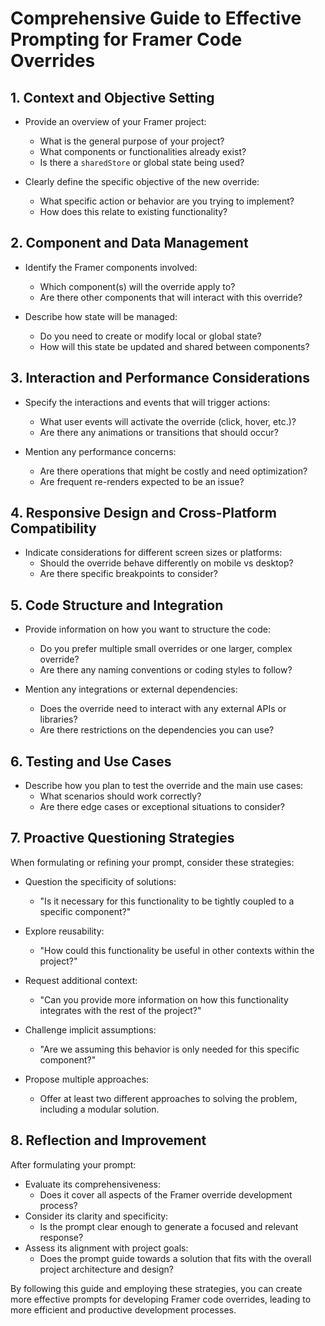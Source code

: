 # Comprehensive Guide to Effective Prompting for Framer Code Overrides

## 1. Context and Objective Setting

- Provide an overview of your Framer project:
  - What is the general purpose of your project?
  - What components or functionalities already exist?
  - Is there a `sharedStore` or global state being used?

- Clearly define the specific objective of the new override:
  - What specific action or behavior are you trying to implement?
  - How does this relate to existing functionality?

## 2. Component and Data Management

- Identify the Framer components involved:
  - Which component(s) will the override apply to?
  - Are there other components that will interact with this override?

- Describe how state will be managed:
  - Do you need to create or modify local or global state?
  - How will this state be updated and shared between components?

## 3. Interaction and Performance Considerations

- Specify the interactions and events that will trigger actions:
  - What user events will activate the override (click, hover, etc.)?
  - Are there any animations or transitions that should occur?

- Mention any performance concerns:
  - Are there operations that might be costly and need optimization?
  - Are frequent re-renders expected to be an issue?

## 4. Responsive Design and Cross-Platform Compatibility

- Indicate considerations for different screen sizes or platforms:
  - Should the override behave differently on mobile vs desktop?
  - Are there specific breakpoints to consider?

## 5. Code Structure and Integration

- Provide information on how you want to structure the code:
  - Do you prefer multiple small overrides or one larger, complex override?
  - Are there any naming conventions or coding styles to follow?

- Mention any integrations or external dependencies:
  - Does the override need to interact with any external APIs or libraries?
  - Are there restrictions on the dependencies you can use?

## 6. Testing and Use Cases

- Describe how you plan to test the override and the main use cases:
  - What scenarios should work correctly?
  - Are there edge cases or exceptional situations to consider?

## 7. Proactive Questioning Strategies

When formulating or refining your prompt, consider these strategies:

- Question the specificity of solutions:
  - "Is it necessary for this functionality to be tightly coupled to a specific component?"

- Explore reusability:
  - "How could this functionality be useful in other contexts within the project?"

- Request additional context:
  - "Can you provide more information on how this functionality integrates with the rest of the project?"

- Challenge implicit assumptions:
  - "Are we assuming this behavior is only needed for this specific component?"

- Propose multiple approaches:
  - Offer at least two different approaches to solving the problem, including a modular solution.

## 8. Reflection and Improvement

After formulating your prompt:

- Evaluate its comprehensiveness:
  - Does it cover all aspects of the Framer override development process?
- Consider its clarity and specificity:
  - Is the prompt clear enough to generate a focused and relevant response?
- Assess its alignment with project goals:
  - Does the prompt guide towards a solution that fits with the overall project architecture and design?

By following this guide and employing these strategies, you can create more effective prompts for developing Framer code overrides, leading to more efficient and productive development processes.
